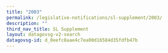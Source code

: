 ```yaml
---
title: "2003"
permalink: /legislative-notifications/sl-supplement/2003/
description: ""
third_nav_title: SL Supplement
layout: datagovsg-v2-search
datagovsg-id: d_0eefc8aae4c7ea00d16584d35fdfb47b
---
```

